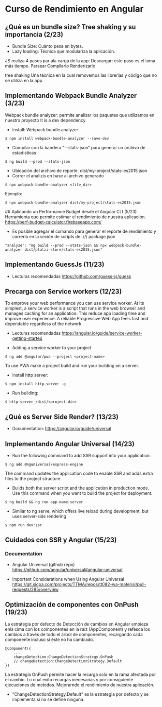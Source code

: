 # Curso de Rendimiento en Angular

## ¿Qué es un bundle size? Tree shaking y su importancia (2/23)
- Bundle Size: Cuánto pesa en bytes.
- Lazy loading: Técnica que modulariza la aplicación.

JS realiza 4 pasos par ala carga de la app:
    Descargar: este paso es el toma más tiempo.
    Parsear
    Compilarlo
    Renderizarlo

tree shaking
    Una técnica en la cual removemos las librerías y código que no se utiliza en la app.

## Implementando Webpack Bundle Analyzer (3/23)
Webpack bundle analyzer: permite analizar los paquetes que utilizamos en nuestro proyecto
It is a dev dependency.

- Install: Webpack bundle analyzer
```
$ npm install webpack-bundle-analyzer --save-dev
```
- Compilar con la bandera "--stats-json" para generar un archivo de estadisticas
```
$ ng build --prod --stats-json
```
- Ubicación del archivo de reporte.
dist/my-project/stats-es2015.json
- Correr el analizis en base al archivo generado
```
$ npx webpack-bundle-analyzer <file_dir>
```
Ejemplo:
```
$ npx webpack-bundle-analyzer dist/my-project/stats-es2015.json
```

## Aplicando un Performance Budget desde el Angular CLI (5/23)
Herramienta que permite estimar el rendimiento de nuestra aplicación.
https://perf-budget-calculator.firebaseapp.com/

- Es posible agregar el comando para generar el reporte de rendimiento y correrlo en la seción de scripts de:
/// package.json
```
"analyze": "ng build --prod --stats-json && npx webpack-bundle-analyzer dist/platzi-store/stats-es2015.json"
```

## Implementando GuessJs (11/23)
- Lecturas recomendadas
https://github.com/guess-js/guess

## Precarga con Service workers (12/23)

To emprove your web performance you can use service worker.
At its simplest, a service worker is a script that runs in the web browser and manages caching for an application. This reduce app loading time and improve user experience. A reliable Progressive Web App feels fast and dependable regardless of the network.

- Lecturas recomendadas
https://angular.io/guide/service-worker-getting-started

- Adding a service worker to your project
```
$ ng add @angular/pwa --project <project-name>
```

To use PWA make a project build and run your building on a server.

- Install http server:
```
$ npm install http-server -g
```
- Run building:
```
$ http-server /dist/<project-dir>
```

## ¿Qué es Server Side Render? (13/23)
- Documentation: https://angular.io/guide/universal

## Implementando Angular Universal (14/23)
- Run the following command to add SSR support into your application:
```
$ ng add @nguniversal/express-engine
```
The command updates the application code to enable SSR and adds extra files to the project structure

- Builds both the server script and the application in production mode. Use this command when you want to build the project for deployment.
```
$ ng build && ng run app-name:server
```
- Similar to ng serve, which offers live reload during development, but uses server-side rendering
```
$ npm run dev:ssr
```

## Cuidados con SSR y Angular (15/23)

### Documentation
- Angular Universal (github repo)
https://github.com/angular/universal#angular-universal

- Important Considerations when Using Angular Universal
https://git.sicpa.com/projects/TTMA/repos/tt082-wa-material/pull-requests/285/overview

## Optimización de componentes con OnPush (19/23)

La estrategia por defecto de Detección de cambios en Angular empieza enla cima con los componentes en la raíz (AppComponent) y refesca los cambios a través de todo el árbol de componentes, recargando cada componente incluso si éste no ha cambiado.
```
@Component({
    ...
    changeDetection:ChangeDetectionStrategy.OnPush
    // changeDetection:ChangeDetectionStrategy.Default
})
```
La estrategía OnPush permite hacer la recarga solo en la rama afectada por el cambio. Lo cual evita recargas inecesarias y por consiguiente ejecuciones de metodos. Mejorarndo el rendimiento de nuestra aplicación.
- "ChangeDetectionStrategy.Default" es la estrategia por defecto y se implementa si no se define ninguna.
